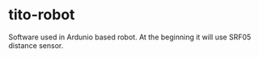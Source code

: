 tito-robot
==========

Software used in Ardunio based robot. At the beginning it will use SRF05 distance sensor.

